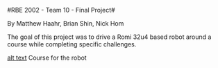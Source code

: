#RBE 2002 - Team 10 - Final Project#

By Matthew Haahr, Brian Shin, Nick Hom

The goal of this project was to drive a Romi 32u4 based robot around a course while completing specific challenges.

[alt text](https://github.com/mjhaahr/RBE_2002-Team_10/blob/main/Course.png?raw=true)
Course for the robot
